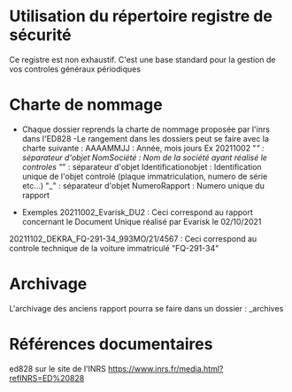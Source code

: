 # Utilisation du répertoire registre de sécurité
Ce registre est non exhaustif. C'est une base standard pour la gestion de vos controles généraux périodiques

# Charte de nommage
- Chaque dossier reprends la charte de nommage proposée par l'inrs dans l'ED828
-Le rangement dans les dossiers peut se faire avec la charte suivante :
AAAAMMJJ : Année, mois jours Ex 20211002
"_" : séparateur d'objet
NomSociété : Nom de la société ayant réalisé le controles
"_" : séparateur d'objet
Identificationobjet : Identification unique de l'objet controlé (plaque immatriculation, numero de série etc...)
"_" : séparateur d'objet
NumeroRapport : Numero unique du rapport

- Exemples
20211002_Evarisk_DU2 : Ceci correspond au rapport concernant le Document Unique réalisé par Evarisk le 02/10/2021

20211102_DEKRA_FQ-291-34_993MO/21/4567 : Ceci correspond au controle technique de la voiture immatriculé "FQ-291-34"

# Archivage
L'archivage des anciens rapport pourra se faire dans un dossier :
_archives

# Références documentaires
ed828 sur le site de l'INRS
https://www.inrs.fr/media.html?refINRS=ED%20828
